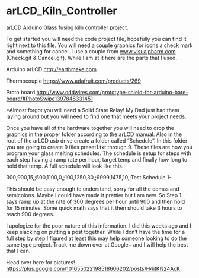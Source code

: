 arLCD_Kiln_Controller
=====================

arLCD Arduino Glass fusing kiln controller project.

To get started you will need the code project file, hopefully you can find it right next to this file. You will need a couple graphics for icons a check mark and something for cancel. I use a couple from www.visualpharm.com (Check.gif & Cancel.gif). While I am at it here are the parts that I used.

Arduino arLCD
http://earthmake.com

Thermocouple
https://www.adafruit.com/products/269

Proto board
http://www.oddwires.com/prototype-shield-for-arduino-bare-board/#PhotoSwipe1397848331451

*Almost forgot you will need a Solid State Relay! My Dad just had them laying around but you will need to find one that meets your project needs. 

Once you have all of the hardware together you will need to drop the graphics in the proper folder according to the arLCD manual. Also in the root of the arLCD usb drive create a folder called “Schedule”. In this folder you are going to create 9 files preset1.txt through 9. These files are how you program your glass melting schedules. 
The schedule is setup for steps with each step having a ramp rate per hour, target temp and finally how long to hold that temp. A full schedule will look like this.

300,900,15,;500,1100,0,;100,1250,30,;9999,1475,10,;Test Schedule 1-

This should be easy enough to understand, sorry for all the comas and semicolons. Maybe I could have made it prettier but I am new. So Step 1 says ramp up at the rate of 300 degrees per hour until 900 and then hold for 15 minutes. Some quick math says that it then should take 3 hours to reach 900 degrees.  

I apologize for the poor nature of this information. I did this weeks ago and I keep slacking on putting a post together. While I don’t have the time for a full step by step I figured at least this may help someone looking to do the same type project. Track me down over at Google+ and I will help the best that I can. 

Head over here for pictures!
https://plus.google.com/101655022198518606202/posts/H4itKN24AcK
